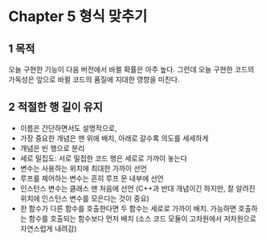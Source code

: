 # Chapter 5 형식 맞추기
## 1 목적
오늘 구현한 기능이 다음 버전에서 바뀔 확률은 아주 높다. 그런데 오늘 구현한 코드의 가독성은 앞으로 바뀔 코드의 품질에 지대한 영향을 미친다.

## 2 적절한 행 길이 유지
- 이름은 간단하면서도 설명적으로,
- 가장 중요한 개념은 맨 위에 배치, 아래로 갈수록 의도를 세세하게
- 개념은 빈 행으로 분리
- 세로 밀집도: 서로 밀접한 코드 행은 세로로 가까이 놓는다
- 변수는 사용하는 위치에 최대한 가까이 선언
- 루프를 제어하는 변수는 흔히 루프 문 내부에 선언
- 인스턴스 변수는 클래스 맨 처음에 선언 (C++과 반대 개념이긴 하지만, 잘 알려진 위치에 인스턴스 변수를 모은다는 것이 중요)
- 한 함수가 다른 함수를 호출한다면 두 함수는 세로로 가까이 배치. 가능하면 호출하는 함수를 호출되는 함수보다 먼저 배치 (소스 코드 모듈이 고차원에서 저차원으로 자연스럽게 내려감)
